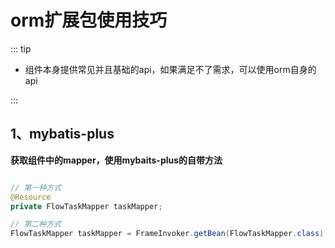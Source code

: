 # orm扩展包使用技巧
<!-- @include: ../other/betweengg.md -->

::: tip
- 组件本身提供常见并且基础的api，如果满足不了需求，可以使用orm自身的api

:::

## 1、mybatis-plus

**获取组件中的mapper，使用mybaits-plus的自带方法**
```java

// 第一种方式
@Resource
private FlowTaskMapper taskMapper;

// 第二种方式
FlowTaskMapper taskMapper = FrameInvoker.getBean(FlowTaskMapper.class);
```
